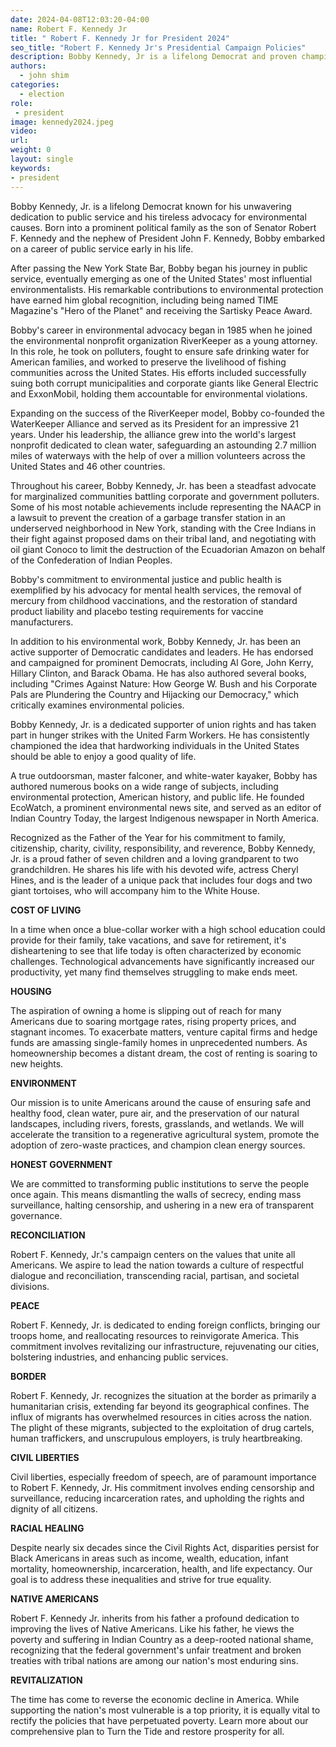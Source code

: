 ```yaml
---
date: 2024-04-08T12:03:20-04:00
name: Robert F. Kennedy Jr
title: " Robert F. Kennedy Jr for President 2024"
seo_title: "Robert F. Kennedy Jr's Presidential Campaign Policies"
description: Bobby Kennedy, Jr is a lifelong Democrat and proven champion of the American people
authors:
  - john shim
categories:
  - election
role:
 - president
image: kennedy2024.jpeg
video:
url: 
weight: 0
layout: single
keywords:
- president
---
```


Bobby Kennedy, Jr. is a lifelong Democrat known for his unwavering dedication to public service and his tireless advocacy for environmental causes. Born into a prominent political family as the son of Senator Robert F. Kennedy and the nephew of President John F. Kennedy, Bobby embarked on a career of public service early in his life.

After passing the New York State Bar, Bobby began his journey in public service, eventually emerging as one of the United States' most influential environmentalists. His remarkable contributions to environmental protection have earned him global recognition, including being named TIME Magazine's "Hero of the Planet" and receiving the Sartisky Peace Award.

Bobby's career in environmental advocacy began in 1985 when he joined the environmental nonprofit organization RiverKeeper as a young attorney. In this role, he took on polluters, fought to ensure safe drinking water for American families, and worked to preserve the livelihood of fishing communities across the United States. His efforts included successfully suing both corrupt municipalities and corporate giants like General Electric and ExxonMobil, holding them accountable for environmental violations.

Expanding on the success of the RiverKeeper model, Bobby co-founded the WaterKeeper Alliance and served as its President for an impressive 21 years. Under his leadership, the alliance grew into the world's largest nonprofit dedicated to clean water, safeguarding an astounding 2.7 million miles of waterways with the help of over a million volunteers across the United States and 46 other countries.

Throughout his career, Bobby Kennedy, Jr. has been a steadfast advocate for marginalized communities battling corporate and government polluters. Some of his most notable achievements include representing the NAACP in a lawsuit to prevent the creation of a garbage transfer station in an underserved neighborhood in New York, standing with the Cree Indians in their fight against proposed dams on their tribal land, and negotiating with oil giant Conoco to limit the destruction of the Ecuadorian Amazon on behalf of the Confederation of Indian Peoples.

Bobby's commitment to environmental justice and public health is exemplified by his advocacy for mental health services, the removal of mercury from childhood vaccinations, and the restoration of standard product liability and placebo testing requirements for vaccine manufacturers.

In addition to his environmental work, Bobby Kennedy, Jr. has been an active supporter of Democratic candidates and leaders. He has endorsed and campaigned for prominent Democrats, including Al Gore, John Kerry, Hillary Clinton, and Barack Obama. He has also authored several books, including "Crimes Against Nature: How George W. Bush and his Corporate Pals are Plundering the Country and Hijacking our Democracy," which critically examines environmental policies.

Bobby Kennedy, Jr. is a dedicated supporter of union rights and has taken part in hunger strikes with the United Farm Workers. He has consistently championed the idea that hardworking individuals in the United States should be able to enjoy a good quality of life.

A true outdoorsman, master falconer, and white-water kayaker, Bobby has authored numerous books on a wide range of subjects, including environmental protection, American history, and public life. He founded EcoWatch, a prominent environmental news site, and served as an editor of Indian Country Today, the largest Indigenous newspaper in North America.

Recognized as the Father of the Year for his commitment to family, citizenship, charity, civility, responsibility, and reverence, Bobby Kennedy, Jr. is a proud father of seven children and a loving grandparent to two grandchildren. He shares his life with his devoted wife, actress Cheryl Hines, and is the leader of a unique pack that includes four dogs and two giant tortoises, who will accompany him to the White House.

**COST OF LIVING**

In a time when once a blue-collar worker with a high school education could provide for their family, take vacations, and save for retirement, it's disheartening to see that life today is often characterized by economic challenges. Technological advancements have significantly increased our productivity, yet many find themselves struggling to make ends meet.

**HOUSING**

The aspiration of owning a home is slipping out of reach for many Americans due to soaring mortgage rates, rising property prices, and stagnant incomes. To exacerbate matters, venture capital firms and hedge funds are amassing single-family homes in unprecedented numbers. As homeownership becomes a distant dream, the cost of renting is soaring to new heights.

**ENVIRONMENT**

Our mission is to unite Americans around the cause of ensuring safe and healthy food, clean water, pure air, and the preservation of our natural landscapes, including rivers, forests, grasslands, and wetlands. We will accelerate the transition to a regenerative agricultural system, promote the adoption of zero-waste practices, and champion clean energy sources.

**HONEST GOVERNMENT**

We are committed to transforming public institutions to serve the people once again. This means dismantling the walls of secrecy, ending mass surveillance, halting censorship, and ushering in a new era of transparent governance.

**RECONCILIATION**

Robert F. Kennedy, Jr.'s campaign centers on the values that unite all Americans. We aspire to lead the nation towards a culture of respectful dialogue and reconciliation, transcending racial, partisan, and societal divisions.

**PEACE**

Robert F. Kennedy, Jr. is dedicated to ending foreign conflicts, bringing our troops home, and reallocating resources to reinvigorate America. This commitment involves revitalizing our infrastructure, rejuvenating our cities, bolstering industries, and enhancing public services.

**BORDER**

Robert F. Kennedy, Jr. recognizes the situation at the border as primarily a humanitarian crisis, extending far beyond its geographical confines. The influx of migrants has overwhelmed resources in cities across the nation. The plight of these migrants, subjected to the exploitation of drug cartels, human traffickers, and unscrupulous employers, is truly heartbreaking.

**CIVIL LIBERTIES**

Civil liberties, especially freedom of speech, are of paramount importance to Robert F. Kennedy, Jr. His commitment involves ending censorship and surveillance, reducing incarceration rates, and upholding the rights and dignity of all citizens.

**RACIAL HEALING**

Despite nearly six decades since the Civil Rights Act, disparities persist for Black Americans in areas such as income, wealth, education, infant mortality, homeownership, incarceration, health, and life expectancy. Our goal is to address these inequalities and strive for true equality.

**NATIVE AMERICANS**

Robert F. Kennedy Jr. inherits from his father a profound dedication to improving the lives of Native Americans. Like his father, he views the poverty and suffering in Indian Country as a deep-rooted national shame, recognizing that the federal government's unfair treatment and broken treaties with tribal nations are among our nation's most enduring sins.

**REVITALIZATION**

The time has come to reverse the economic decline in America. While supporting the nation's most vulnerable is a top priority, it is equally vital to rectify the policies that have perpetuated poverty. Learn more about our comprehensive plan to Turn the Tide and restore prosperity for all.